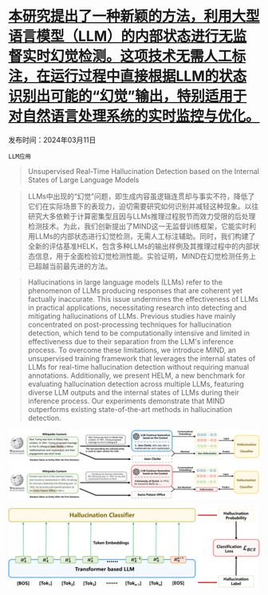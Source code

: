 # [本研究提出了一种新颖的方法，利用大型语言模型（LLM）的内部状态进行无监督实时幻觉检测。这项技术无需人工标注，在运行过程中直接根据LLM的状态识别出可能的“幻觉”输出，特别适用于对自然语言处理系统的实时监控与优化。](https://arxiv.org/abs/2403.06448)

发布时间：2024年03月11日

`LLM应用`

> Unsupervised Real-Time Hallucination Detection based on the Internal States of Large Language Models

> LLMs中出现的“幻觉”问题，即生成内容虽逻辑连贯却与事实不符，降低了它们在实际场景下的表现力，迫切需要研究如何识别并减轻这种现象。以往研究大多依赖于计算密集型且因与LLMs推理过程脱节而效力受限的后处理检测技术。为此，我们创新提出了MIND这一无监督训练框架，它能实时利用LLMs的内部状态进行幻觉检测，无需人工标注辅助。同时，我们构建了全新的评估基准HELK，包含多种LLMs的输出样例及其推理过程中的内部状态信息，用于全面检验幻觉检测性能。实验证明，MIND在幻觉检测任务上已超越当前最先进的方法。

> Hallucinations in large language models (LLMs) refer to the phenomenon of LLMs producing responses that are coherent yet factually inaccurate. This issue undermines the effectiveness of LLMs in practical applications, necessitating research into detecting and mitigating hallucinations of LLMs. Previous studies have mainly concentrated on post-processing techniques for hallucination detection, which tend to be computationally intensive and limited in effectiveness due to their separation from the LLM's inference process. To overcome these limitations, we introduce MIND, an unsupervised training framework that leverages the internal states of LLMs for real-time hallucination detection without requiring manual annotations. Additionally, we present HELM, a new benchmark for evaluating hallucination detection across multiple LLMs, featuring diverse LLM outputs and the internal states of LLMs during their inference process. Our experiments demonstrate that MIND outperforms existing state-of-the-art methods in hallucination detection.

![本研究提出了一种新颖的方法，利用大型语言模型（LLM）的内部状态进行无监督实时幻觉检测。这项技术无需人工标注，在运行过程中直接根据LLM的状态识别出可能的“幻觉”输出，特别适用于对自然语言处理系统的实时监控与优化。](../../../paper_images/2403.06448/x1.png)

![本研究提出了一种新颖的方法，利用大型语言模型（LLM）的内部状态进行无监督实时幻觉检测。这项技术无需人工标注，在运行过程中直接根据LLM的状态识别出可能的“幻觉”输出，特别适用于对自然语言处理系统的实时监控与优化。](../../../paper_images/2403.06448/x2.png)